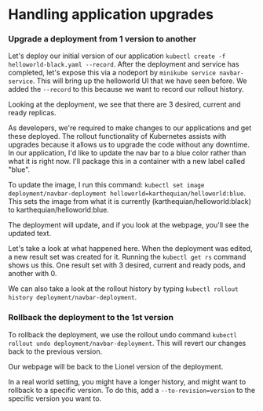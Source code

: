 # Handling application upgrades

### Upgrade a deployment from 1 version to another

Let's deploy our initial version of our application `kubectl create -f helloworld-black.yaml --record`. After the deployment and service has completed, let's expose this via a nodeport by `minikube service navbar-service`. This will bring up the helloworld UI that we have seen before. We added the `--record` to this because we want to record our rollout history.

Looking at the deployment, we see that there are 3 desired, current and ready replicas.

As developers, we're required to make changes to our applications and get these deployed. The rollout functionality of Kubernetes assists with upgrades because it allows us to upgrade the code without any downtime. In our application, I'd like to update the nav bar to a blue color rather than what it is right now. I'll package this in a container with a new label called "blue".

To update the image, I run this command: `kubectl set image deployment/navbar-deployment helloworld=karthequian/helloworld:blue`. This sets the image from what it is currently (karthequian/helloworld:black) to karthequian/helloworld:blue.

The deployment will update, and if you look at the webpage, you'll see the updated text.

Let's take a look at what happened here. When the deployment was edited, a new result set was created for it. Running the `kubectl get rs` command shows us this. One result set with 3 desired, current and ready pods, and another with 0.

We can also take a look at the rollout history by typing `kubectl rollout history deployment/navbar-deployment`.

### Rollback the deployment to the 1st version
To rollback the deployment, we use the rollout undo command `kubectl rollout undo deployment/navbar-deployment`. This will revert our changes back to the previous version.

Our webpage will be back to the Lionel version of the deployment.

In a real world setting, you might have a longer history, and might want to rollback to a specific version. To do this, add a `--to-revision=version` to the specific version you want to.
